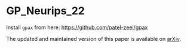 # GP_Neurips_22

Install `gpax` from here: https://github.com/patel-zeel/gpax

The updated and maintained version of this paper is available on [arXiv](https://arxiv.org/abs/2210.10964).